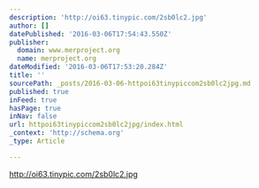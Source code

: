 ```yaml
---
description: 'http://oi63.tinypic.com/2sb0lc2.jpg'
author: []
datePublished: '2016-03-06T17:54:43.550Z'
publisher:
  domain: www.merproject.org
  name: merproject.org
dateModified: '2016-03-06T17:53:20.284Z'
title: ''
sourcePath: _posts/2016-03-06-httpoi63tinypiccom2sb0lc2jpg.md
published: true
inFeed: true
hasPage: true
inNav: false
url: httpoi63tinypiccom2sb0lc2jpg/index.html
_context: 'http://schema.org'
_type: Article

---
```

http://oi63.tinypic.com/2sb0lc2.jpg